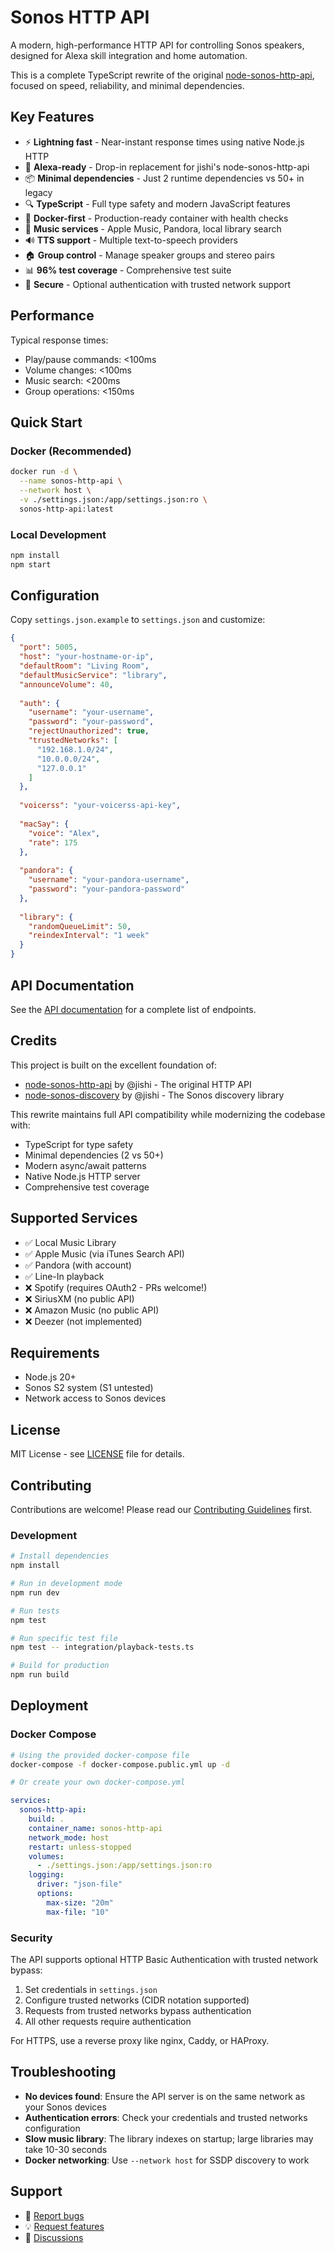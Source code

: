 # Sonos HTTP API

A modern, high-performance HTTP API for controlling Sonos speakers, designed for Alexa skill integration and home automation.

This is a complete TypeScript rewrite of the original [node-sonos-http-api](https://github.com/jishi/node-sonos-http-api), focused on speed, reliability, and minimal dependencies.

## Key Features

- ⚡ **Lightning fast** - Near-instant response times using native Node.js HTTP
- 🎯 **Alexa-ready** - Drop-in replacement for jishi's node-sonos-http-api  
- 📦 **Minimal dependencies** - Just 2 runtime dependencies vs 50+ in legacy
- 🔍 **TypeScript** - Full type safety and modern JavaScript features
- 🐳 **Docker-first** - Production-ready container with health checks
- 🎵 **Music services** - Apple Music, Pandora, local library search
- 🔊 **TTS support** - Multiple text-to-speech providers
- 🏠 **Group control** - Manage speaker groups and stereo pairs
- 📊 **96% test coverage** - Comprehensive test suite
- 🔐 **Secure** - Optional authentication with trusted network support

## Performance

Typical response times:
- Play/pause commands: <100ms
- Volume changes: <100ms  
- Music search: <200ms
- Group operations: <150ms

## Quick Start

### Docker (Recommended)

```bash
docker run -d \
  --name sonos-http-api \
  --network host \
  -v ./settings.json:/app/settings.json:ro \
  sonos-http-api:latest
```

### Local Development

```bash
npm install
npm start
```

## Configuration

Copy `settings.json.example` to `settings.json` and customize:

```json
{
  "port": 5005,
  "host": "your-hostname-or-ip",
  "defaultRoom": "Living Room",
  "defaultMusicService": "library",
  "announceVolume": 40,
  
  "auth": {
    "username": "your-username",
    "password": "your-password",
    "rejectUnauthorized": true,
    "trustedNetworks": [
      "192.168.1.0/24",
      "10.0.0.0/24",
      "127.0.0.1"
    ]
  },
  
  "voicerss": "your-voicerss-api-key",
  
  "macSay": {
    "voice": "Alex",
    "rate": 175
  },
  
  "pandora": {
    "username": "your-pandora-username",
    "password": "your-pandora-password"
  },
  
  "library": {
    "randomQueueLimit": 50,
    "reindexInterval": "1 week"
  }
}
```

## API Documentation

See the [API documentation](./API.md) for a complete list of endpoints.

## Credits

This project is built on the excellent foundation of:
- [node-sonos-http-api](https://github.com/jishi/node-sonos-http-api) by @jishi - The original HTTP API
- [node-sonos-discovery](https://github.com/jishi/node-sonos-discovery) by @jishi - The Sonos discovery library

This rewrite maintains full API compatibility while modernizing the codebase with:
- TypeScript for type safety
- Minimal dependencies (2 vs 50+)
- Modern async/await patterns
- Native Node.js HTTP server
- Comprehensive test coverage

## Supported Services

- ✅ Local Music Library
- ✅ Apple Music (via iTunes Search API)
- ✅ Pandora (with account)
- ✅ Line-In playback
- ❌ Spotify (requires OAuth2 - PRs welcome!)
- ❌ SiriusXM (no public API)
- ❌ Amazon Music (no public API)
- ❌ Deezer (not implemented)

## Requirements

- Node.js 20+ 
- Sonos S2 system (S1 untested)
- Network access to Sonos devices

## License

MIT License - see [LICENSE](./LICENSE) file for details.

## Contributing

Contributions are welcome! Please read our [Contributing Guidelines](./CONTRIBUTING.md) first.

### Development

```bash
# Install dependencies
npm install

# Run in development mode
npm run dev

# Run tests
npm test

# Run specific test file
npm test -- integration/playback-tests.ts

# Build for production
npm run build
```

## Deployment

### Docker Compose

```bash
# Using the provided docker-compose file
docker-compose -f docker-compose.public.yml up -d

# Or create your own docker-compose.yml
```

```yaml
services:
  sonos-http-api:
    build: .
    container_name: sonos-http-api
    network_mode: host
    restart: unless-stopped
    volumes:
      - ./settings.json:/app/settings.json:ro
    logging:
      driver: "json-file"
      options:
        max-size: "20m"
        max-file: "10"
```

### Security

The API supports optional HTTP Basic Authentication with trusted network bypass:

1. Set credentials in `settings.json`
2. Configure trusted networks (CIDR notation supported)
3. Requests from trusted networks bypass authentication
4. All other requests require authentication

For HTTPS, use a reverse proxy like nginx, Caddy, or HAProxy.

## Troubleshooting

- **No devices found**: Ensure the API server is on the same network as your Sonos devices
- **Authentication errors**: Check your credentials and trusted networks configuration
- **Slow music library**: The library indexes on startup; large libraries may take 10-30 seconds
- **Docker networking**: Use `--network host` for SSDP discovery to work

## Support

- 🐛 [Report bugs](https://github.com/kshartman/sonos-http-api/issues)
- 💡 [Request features](https://github.com/kshartman/sonos-http-api/issues)
- 💬 [Discussions](https://github.com/kshartman/sonos-http-api/discussions)